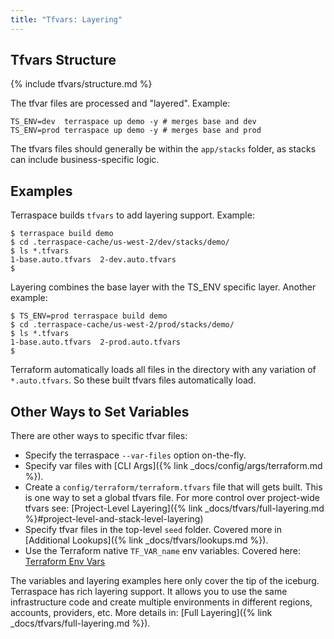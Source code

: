 ```yaml
---
title: "Tfvars: Layering"
---
```


## Tfvars Structure

{% include tfvars/structure.md %}

The tfvar files are processed and "layered".  Example:

    TS_ENV=dev  terraspace up demo -y # merges base and dev
    TS_ENV=prod terraspace up demo -y # merges base and prod

The tfvars files should generally be within the `app/stacks` folder, as stacks can include business-specific logic.

## Examples

Terraspace builds `tfvars` to add layering support. Example:

    $ terraspace build demo
    $ cd .terraspace-cache/us-west-2/dev/stacks/demo/
    $ ls *.tfvars
    1-base.auto.tfvars  2-dev.auto.tfvars
    $

Layering combines the base layer with the TS_ENV specific layer. Another example:

    $ TS_ENV=prod terraspace build demo
    $ cd .terraspace-cache/us-west-2/prod/stacks/demo/
    $ ls *.tfvars
    1-base.auto.tfvars  2-prod.auto.tfvars
    $

Terraform automatically loads all files in the directory with any variation of `*.auto.tfvars`. So these built tfvars files automatically load.

## Other Ways to Set Variables

There are other ways to specific tfvar files:

* Specify the terraspace `--var-files` option on-the-fly.
* Specify var files with [CLI Args]({% link _docs/config/args/terraform.md %}).
* Create a `config/terraform/terraform.tfvars` file that will gets built. This is one way to set a global tfvars file. For more control over project-wide tfvars see: [Project-Level Layering]({% link _docs/tfvars/full-layering.md %}#project-level-and-stack-level-layering)
* Specify tfvar files in the top-level `seed` folder. Covered more in [Additional Lookups]({% link _docs/tfvars/lookups.md %}).
* Use the Terraform native `TF_VAR_name` env variables. Covered here: [Terraform Env Vars](https://www.terraform.io/docs/commands/environment-variables.html)

The variables and layering examples here only cover the tip of the iceburg. Terraspace has rich layering support. It allows you to use the same infrastructure code and create multiple environments in different regions, accounts, providers, etc. More details in: [Full Layering]({% link _docs/tfvars/full-layering.md %}).
